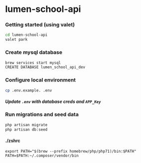 # lumen-school-api

### Getting started (using valet)

```bash
cd lumen-school-api
valet park
```

### Create mysql database

```bash
brew services start mysql
CREATE DATABASE lumen_school_api_dev
```

### Configure local environment
```bash
cp .env.example. .env
```

##### Update `.env` with database creds and `APP_Key`

### Run migrations and seed data

```bash
php artisan migrate
php artisan db:seed
```

#### ./zshrc
```
export PATH="$(brew --prefix homebrew/php/php71)/bin:$PATH"
PATH=$PATH:~/.composer/vendor/bin
```
